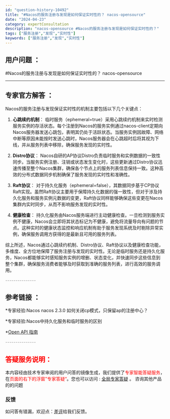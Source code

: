```yaml
---
id: "question-history-10492"
title: "#Nacos的服务注册与发现是如何保证实时性的？ nacos-opensource"
date: "2024-04-23"
category: expertConsultation
description: "nacos-opensource #Nacos的服务注册与发现是如何保证实时性的？"
tags: ["服务注册","发现","实时性"]
keywords: ["服务注册","发现","实时性"]
---
```


## 用户问题 ： 
 #Nacos的服务注册与发现是如何保证实时性的？ nacos-opensource 

---------------
## 专家官方解答 ：

Nacos的服务注册与发现保证实时性的机制主要包括以下几个关键点：

1. **心跳续约机制**：
   临时服务（ephemeral=true）采用心跳续约机制来实时检测服务实例的存活状态。每个注册到Nacos的服务实例通过nacos-client定期向Nacos服务器发送心跳包，表明其仍处于活跃状态。当服务实例因故障、网络中断等原因未能按时发送心跳时，Nacos服务器会在心跳超时后将其视为下线，并从服务列表中移除，确保服务发现的实时性。

2. **Distro协议**：
   Nacos自研的AP协议Distro负责临时服务和实例数据的一致性同步。当服务实例注册、注销或状态发生变化时，这些更新通过Distro协议迅速传播至整个Nacos集群，确保各个节点上的服务列表信息保持一致。这种高效的分布式数据同步机制确保了服务发现的实时性和准确性。

3. **Raft协议**：
   对于持久化服务（ephemeral=false），其数据同步基于CP协议Raft实现。虽然Raft协议主要用于保障持久化数据的强一致性，但对于涉及持久化服务和服务实例元数据的变更，Raft协议同样能够确保这些变更在Nacos集群内实时同步，从而不影响服务发现的实时性。

4. **健康检查**：
   持久化服务由Nacos服务端进行主动健康检查。一旦检测到服务实例不健康，Nacos会立即将其状态标记为不健康，避免将流量导向有问题的节点。这种实时的健康状态监控和响应机制有助于服务发现系统及时剔除异常实例，确保服务调用方获得的是最新且可用的服务列表。

综上所述，Nacos通过心跳续约机制、Distro协议、Raft协议以及健康检查功能，多维度、全方位地保障了服务注册与发现的实时性。无论是临时服务还是持久化服务，Nacos都能够实时感知服务实例的增删、状态变化，并快速同步这些信息到整个集群，确保服务消费者能够及时获取到准确的服务列表，进行高效的服务调用。


<font color="#949494">---------------</font> 


## 参考链接 ：

*专家经验:Nacos nacos 2.3.0 如何关闭cp模式，只保留ap的注册中心？ 
 
 *专家经验:Nacos中持久化服务和临时服务的区别 
 
 *[Open API 指南](https://nacos.io/docs/latest/guide/user/open-api)


 <font color="#949494">---------------</font> 
 


## <font color="#FF0000">答疑服务说明：</font> 

本内容经由技术专家审阅的用户问答的镜像生成，我们提供了<font color="#FF0000">专家智能答疑服务</font>，在<font color="#FF0000">页面的右下的浮窗”专家答疑“</font>。您也可以访问 : [全局专家答疑](https://opensource.alibaba.com/chatBot) 。 咨询其他产品的的问题

### 反馈
如问答有错漏，欢迎点：[差评](https://ai.nacos.io/user/feedbackByEnhancerGradePOJOID?enhancerGradePOJOId=11652)给我们反馈。
